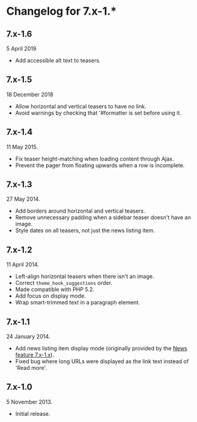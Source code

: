 Changelog for 7.x-1.*
=====================

7.x-1.6
-------

5 April 2019

* Add accessible alt text to teasers.

7.x-1.5
-------

18 December 2018

* Allow horizontal and vertical teasers to have no link.
* Avoid warnings by checking that '#formatter is set before using it.

7.x-1.4
-------

11 May 2015.

* Fix teaser height-matching when loading content through Ajax.
* Prevent the pager from floating upwards when a row is incomplete.

7.x-1.3
-------

27 May 2014.

* Add borders around horizontal and vertical teasers.
* Remove unnecessary padding when a sidebar teaser doesn't have an image.
* Style dates on all teasers, not just the news listing item.

7.x-1.2
-------

11 April 2014.

* Left-align horizontal teasers when there isn't an image.
* Correct `theme_hook_suggestions` order.
* Made compatible with PHP 5.2.
* Add focus on display mode.
* Wrap smart-trimmed text in a paragraph element.

7.x-1.1
-------

24 January 2014.

* Add news listing item display mode (originally provided by the [News feature 7.x-1.x](https://github.com/misd-service-development/drupal-feature-news)).
* Fixed bug where long URLs were displayed as the link text instead of 'Read more'.

7.x-1.0
-------

5 November 2013.

* Initial release.

